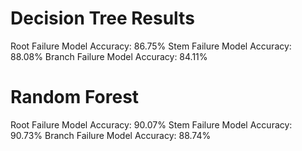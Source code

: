 # Decision Tree Results

Root Failure Model Accuracy: 86.75%
Stem Failure Model Accuracy: 88.08%
Branch Failure Model Accuracy: 84.11%


# Random Forest

Root Failure Model Accuracy: 90.07%
Stem Failure Model Accuracy: 90.73%
Branch Failure Model Accuracy: 88.74%